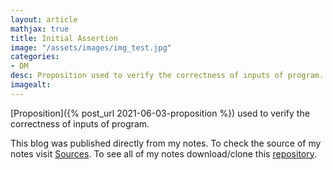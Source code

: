 ```yaml
---
layout: article
mathjax: true
title: Initial Assertion
image: "/assets/images/img_test.jpg"
categories:
- DM
desc: Proposition used to verify the correctness of inputs of program. 
imagealt: 
---
```


[Proposition]({% post_url 2021-06-03-proposition %}) used to verify the correctness of inputs of program.

This blog was published directly from my notes.
To check the source of my notes visit [Sources](sources.html).
To see all of my notes download/clone this [repository](https://github.com/bovem/CS).